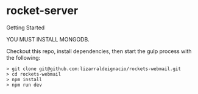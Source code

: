 # rocket-server

Getting Started

YOU MUST INSTALL MONGODB.

Checkout this repo, install dependencies, then start the gulp process with the following:

    > git clone git@github.com:lizarraldeignacio/rockets-webmail.git
    > cd rockets-webmail
    > npm install
    > npm run dev
